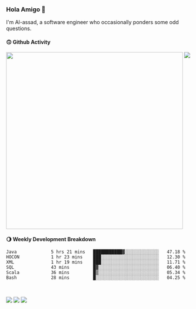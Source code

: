 ### Hola Amigo 🤣   

I'm Al-assad, a software engineer who occasionally ponders some odd questions.  
 
#### 🙃 Github Activity 
<div>
  <img src="https://github-readme-stats.vercel.app/api?username=al-assad&show_icons=true" align="top" style="display: inline-block;" width="480"/>
  <img src="https://github-readme-stats.vercel.app/api/top-langs/?username=al-assad&hide=css,html&langs_count=8&layout=compact" align="top" style="display: inline-block;"/>
</div>

#### 🌖 Weekly Development Breakdown
<!--START_SECTION:waka-->

```text
Java             5 hrs 21 mins   ███████████▓░░░░░░░░░░░░░   47.18 %
HOCON            1 hr 23 mins    ███░░░░░░░░░░░░░░░░░░░░░░   12.30 %
XML              1 hr 19 mins    ███░░░░░░░░░░░░░░░░░░░░░░   11.71 %
SQL              43 mins         █▓░░░░░░░░░░░░░░░░░░░░░░░   06.40 %
Scala            36 mins         █▒░░░░░░░░░░░░░░░░░░░░░░░   05.34 %
Bash             28 mins         █░░░░░░░░░░░░░░░░░░░░░░░░   04.25 %
```

<!--END_SECTION:waka-->

<br>

<a href="https://twitter.com/Alassad_dev"><img src="https://img.shields.io/badge/Twitter-@Alassad__dev-blue?style=flat&logo=twitter" /></a>
<a href="https://t.me/alassad_dev"><img src="https://img.shields.io/badge/Telegram-@alassad__dev-orange?style=flat&logo=telegram" /></a>
<a href="https://al-assad.github.io"><img src="https://img.shields.io/badge/Blogs-Linying_Assad's_Blog-yellow?style=flat&logo=github" /></a>

